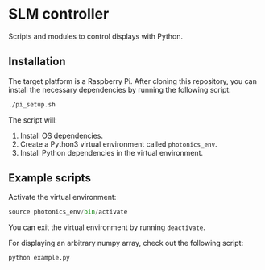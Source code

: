 # SLM controller

Scripts and modules to control displays with Python.

## Installation

The target platform is a Raspberry Pi. After cloning this repository, you can
install the necessary dependencies by running the following script:

```sh
./pi_setup.sh
```

The script will:
1. Install OS dependencies.
2. Create a Python3 virtual environment called `photonics_env`.
3. Install Python dependencies in the virtual environment.

## Example scripts

Activate the virtual environment:

```python
source photonics_env/bin/activate
```
You can exit the virtual environment by running `deactivate`.

For displaying an arbitrary numpy array, check out the following script:

```python
python example.py
```
